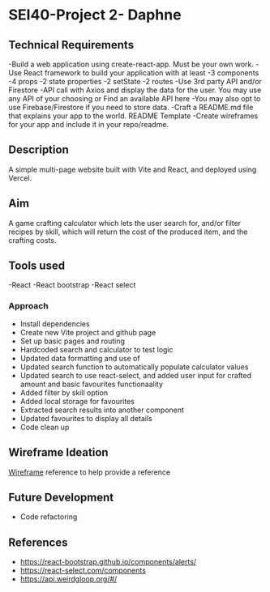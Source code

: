 # SEI40-Project 2- Daphne

## Technical Requirements

-Build a web application using create-react-app. Must be your own work.
-Use React framework to build your application with at least
-3 components
-4 props
-2 state properties
-2 setState
-2 routes
-Use 3rd party API and/or Firestore
-API call with Axios and display the data for the user. You may use any API of your choosing or Find an available API here
-You may also opt to use Firebase/Firestore if you need to store data.
-Craft a README.md file that explains your app to the world. README Template
-Create wireframes for your app and include it in your repo/readme.

## Description

A simple multi-page website built with Vite and React, and deployed using Vercel.

## Aim

A game crafting calculator which lets the user search for, and/or filter recipes by skill, which will return the cost of the produced item, and the crafting costs.

## Tools used

-React
-React bootstrap
-React select

### Approach

- Install dependencies
- Create new Vite project and github page
- Set up basic pages and routing
- Hardcoded search and calculator to test logic
- Updated data formatting and use of
- Updated search function to automatically populate calculator values
- Updated search to use react-select, and added user input for crafted amount and basic favourites functionaality
- Added filter by skill option
- Added local storage for favourites
- Extracted search results into another component
- Updated favourites to display all details
- Code clean up

## Wireframe Ideation

[Wireframe](https://www.figma.com/file/CHeBo04rokht9vZRIWirW4/SEI-Proj2?node-id=0%3A1&t=uc4cnH7TcY2FjSMv-0) reference to help provide a reference

## Future Development

- Code refactoring

## References

- https://react-bootstrap.github.io/components/alerts/
- https://react-select.com/components
- https://api.weirdgloop.org/#/
